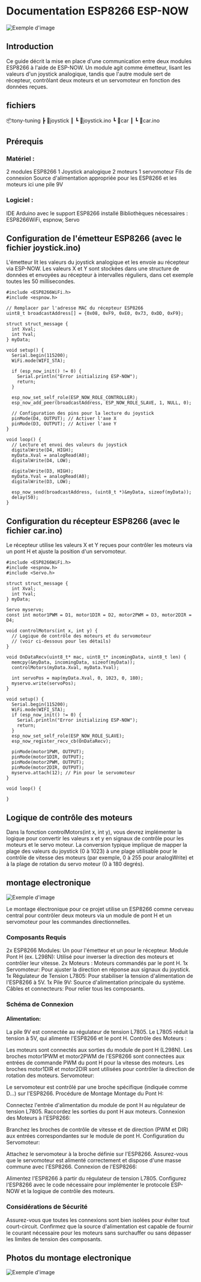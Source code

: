 # Documentation ESP8266 ESP-NOW

![Exemple d'image](assets/title_img.png)

## Introduction
Ce guide décrit la mise en place d'une communication entre deux modules ESP8266 à l'aide de ESP-NOW. Un module agit comme émetteur, lisant les valeurs d'un joystick analogique, tandis que l'autre module sert de récepteur, contrôlant deux moteurs et un servomoteur en fonction des données reçues.

## fichiers
📦tony-tuning
 ┣ 📂joystick
 ┃ ┗ 📜joystick.ino
 ┗ 📂car
 ┃ ┗ 📜car.ino

## Prérequis
### Matériel :

2 modules ESP8266
1 Joystick analogique
2 moteurs 
1 servomoteur
Fils de connexion
Source d'alimentation appropriée pour les ESP8266 et les moteurs ici une pile 9V

### Logiciel :
IDE Arduino avec le support ESP8266 installé
Bibliothèques nécessaires : ESP8266WiFi, espnow, Servo

## Configuration de l'émetteur ESP8266 (avec le fichier joystick.ino)
L'émetteur lit les valeurs du joystick analogique et les envoie au récepteur via ESP-NOW. Les valeurs X et Y sont stockées dans une structure de données et envoyées au récepteur à intervalles réguliers, dans cet exemple toutes les 50 millisecondes.

```
#include <ESP8266WiFi.h>
#include <espnow.h>

// Remplacer par l'adresse MAC du récepteur ESP8266
uint8_t broadcastAddress[] = {0x08, 0xF9, 0xE0, 0x73, 0xDD, 0xF9};

struct struct_message {
  int Xval;
  int Yval;
} myData;

void setup() {
  Serial.begin(115200);
  WiFi.mode(WIFI_STA);

  if (esp_now_init() != 0) {
    Serial.println("Error initializing ESP-NOW");
    return;
  }
  
  esp_now_set_self_role(ESP_NOW_ROLE_CONTROLLER);
  esp_now_add_peer(broadcastAddress, ESP_NOW_ROLE_SLAVE, 1, NULL, 0);
  
  // Configuration des pins pour la lecture du joystick
  pinMode(D4, OUTPUT); // Activer l'axe X
  pinMode(D3, OUTPUT); // Activer l'axe Y
}
 
void loop() {
  // Lecture et envoi des valeurs du joystick
  digitalWrite(D4, HIGH);
  myData.Xval = analogRead(A0);
  digitalWrite(D4, LOW);
  
  digitalWrite(D3, HIGH);
  myData.Yval = analogRead(A0);
  digitalWrite(D3, LOW);

  esp_now_send(broadcastAddress, (uint8_t *)&myData, sizeof(myData));
  delay(50);
}
```

## Configuration du récepteur ESP8266 (avec le fichier car.ino)
Le récepteur utilise les valeurs X et Y reçues pour contrôler les moteurs  via un pont H et ajuste la position d'un servomoteur.

```
#include <ESP8266WiFi.h>
#include <espnow.h>
#include <Servo.h>

struct struct_message {
  int Xval;
  int Yval;
} myData;

Servo myservo;
const int motor1PWM = D1, motor1DIR = D2, motor2PWM = D3, motor2DIR = D4;

void controlMotors(int x, int y) {
  // Logique de contrôle des moteurs et du servomoteur
  // (voir ci-dessous pour les détails)
}

void OnDataRecv(uint8_t* mac, uint8_t* incomingData, uint8_t len) {
  memcpy(&myData, incomingData, sizeof(myData));
  controlMotors(myData.Xval, myData.Yval);
  
  int servoPos = map(myData.Xval, 0, 1023, 0, 180);
  myservo.write(servoPos);
}

void setup() {
  Serial.begin(115200);
  WiFi.mode(WIFI_STA);
  if (esp_now_init() != 0) {
    Serial.println("Error initializing ESP-NOW");
    return;
  }
  esp_now_set_self_role(ESP_NOW_ROLE_SLAVE);
  esp_now_register_recv_cb(OnDataRecv);
  
  pinMode(motor1PWM, OUTPUT);
  pinMode(motor1DIR, OUTPUT);
  pinMode(motor2PWM, OUTPUT);
  pinMode(motor2DIR, OUTPUT);
  myservo.attach(12); // Pin pour le servomoteur
}

void loop() {
  
}
```


## Logique de contrôle des moteurs
Dans la fonction controlMotors(int x, int y), vous devrez implémenter la logique pour convertir les valeurs x et y en signaux de contrôle pour les moteurs  et le servo moteur. La conversion typique implique de mapper la plage des valeurs du joystick (0 à 1023) à une plage utilisable pour le contrôle de vitesse des moteurs (par exemple, 0 à 255 pour analogWrite) et à la plage de rotation du servo moteur (0 à 180 degrés).

## montage electronique

![Exemple d'image](assets/IMG_2670.png)

Le montage électronique pour ce projet utilise un ESP8266 comme cerveau central pour contrôler deux moteurs  via un module de pont H et un servomoteur pour les commandes directionnelles.

### Composants Requis
2x ESP8266 Modules: Un pour l'émetteur et un pour le récepteur.
Module Pont H (ex. L298N): Utilisé pour inverser la direction des moteurs  et contrôler leur vitesse.
2x Moteurs : Moteurs commandés par le pont H.
1x Servomoteur: Pour ajuster la direction en réponse aux signaux du joystick.
1x Régulateur de Tension L7805: Pour stabiliser la tension d'alimentation de l'ESP8266 à 5V.
1x Pile 9V: Source d'alimentation principale du système.
Câbles et connecteurs: Pour relier tous les composants.

### Schéma de Connexion

#### Alimentation:

La pile 9V est connectée au régulateur de tension L7805.
Le L7805 réduit la tension à 5V, qui alimente l'ESP8266 et le pont H.
Contrôle des Moteurs :

Les moteurs sont connectés aux sorties du module de pont H (L298N).
Les broches motor1PWM et motor2PWM de l'ESP8266 sont connectées aux entrées de commande PWM du pont H pour la vitesse des moteurs.
Les broches motor1DIR et motor2DIR sont utilisées pour contrôler la direction de rotation des moteurs.
Servomoteur:

Le servomoteur est contrôlé par une broche spécifique (indiquée comme D...) sur l'ESP8266.
Procédure de Montage
Montage du Pont H:

Connectez l'entrée d'alimentation du module de pont H au régulateur de tension L7805.
Raccordez les sorties du pont H aux moteurs.
Connexion des Moteurs à l'ESP8266:

Branchez les broches de contrôle de vitesse et de direction (PWM et DIR) aux entrées correspondantes sur le module de pont H.
Configuration du Servomoteur:

Attachez le servomoteur à la broche définie sur l'ESP8266.
Assurez-vous que le servomoteur est alimenté correctement et dispose d'une masse commune avec l'ESP8266.
Connexion de l'ESP8266:

Alimentez l'ESP8266 à partir du régulateur de tension L7805.
Configurez l'ESP8266 avec le code nécessaire pour implémenter le protocole ESP-NOW et la logique de contrôle des moteurs.

### Considérations de Sécurité
Assurez-vous que toutes les connexions sont bien isolées pour éviter tout court-circuit.
Confirmez que la source d'alimentation est capable de fournir le courant nécessaire pour les moteurs sans surchauffer ou sans dépasser les limites de tension des composants.

## Photos du montage electronique

![Exemple d'image](assets/photo.png)